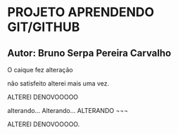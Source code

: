 #    PROJETO APRENDENDO GIT/GITHUB

## Autor: Bruno Serpa Pereira Carvalho

O caique fez alteração

não satisfeito alterei mais uma vez.

ALTEREI DENOVOOOOO

alterando... Alterando... ALTERANDO ¬¬¬

ALTEREI DENOVOOOOO.

